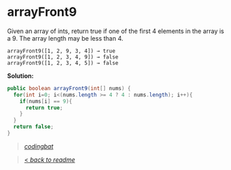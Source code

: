 # arrayFront9

Given an array of ints, return true if one of the first 4 elements in the array is a 9. The array length may be less than 4.

```
arrayFront9([1, 2, 9, 3, 4]) → true
arrayFront9([1, 2, 3, 4, 9]) → false
arrayFront9([1, 2, 3, 4, 5]) → false
```

**Solution:**

```java
public boolean arrayFront9(int[] nums) {
  for(int i=0; i<(nums.length >= 4 ? 4 : nums.length); i++){
    if(nums[i] == 9){
      return true;
    }
  }
  return false;
}
```

> _[codingbat](http://codingbat.com/prob/p186031)_

> [< _back to readme_](FINDREPLACEREADME)